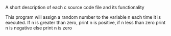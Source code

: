 A short description of each c source code file and its functionality

This program will assign a random number to the variable n each time it is executed. If n is greater than zero, print n is positive, if n less than zero print n is negative else print n is zero
